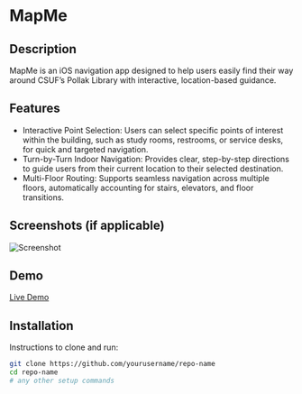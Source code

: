 # MapMe

## Description
MapMe is an iOS navigation app designed to help users easily find their way around CSUF’s Pollak Library with interactive, location-based guidance.

## Features
- Interactive Point Selection: Users can select specific points of interest within the building, such as study rooms, restrooms, or service desks, for quick and targeted navigation.
- Turn-by-Turn Indoor Navigation: Provides clear, step-by-step directions to guide users from their current location to their selected destination.
- Multi-Floor Routing: Supports seamless navigation across multiple floors, automatically accounting for stairs, elevators, and floor transitions.

## Screenshots (if applicable)
![Screenshot](link_to_screenshot.png)

## Demo
[Live Demo](https://link-to-demo.com)

## Installation
Instructions to clone and run:
```bash
git clone https://github.com/yourusername/repo-name
cd repo-name
# any other setup commands
